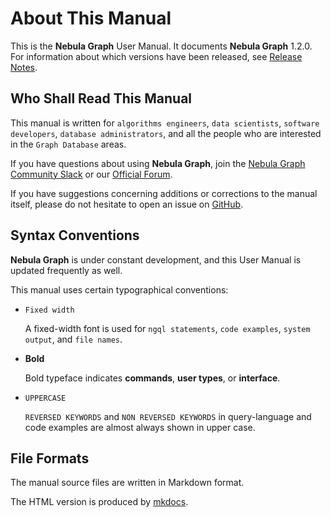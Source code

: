 # About This Manual

This is the **Nebula Graph** User Manual. It documents **Nebula Graph** 1.2.0.<!-- TODO: update on release --> For information about which versions have been released, see [Release Notes](https://github.com/vesoft-inc/nebula/releases).

## Who Shall Read This Manual

This manual is written for `algorithms engineers`, `data scientists`, `software developers`, `database administrators`, and all the people who are interested in the `Graph Database` areas.

If you have questions about using **Nebula Graph**, join the [Nebula Graph Community Slack](https://join.slack.com/t/nebulagraph/shared_invite/enQtNjIzMjQ5MzE2OTQ2LTM0MjY0MWFlODg3ZTNjMjg3YWU5ZGY2NDM5MDhmOGU2OWI5ZWZjZDUwNTExMGIxZTk2ZmQxY2Q2MzM1OWJhMmY#") or our [Official Forum](https://discuss.nebula-graph.io/).

If you have suggestions concerning additions or corrections to the manual itself, please do not hesitate to open an issue on [GitHub](https://github.com/vesoft-inc/nebula/issues).

## Syntax Conventions

**Nebula Graph** is under constant development, and this User Manual is updated frequently as well.

This manual uses certain typographical conventions:

- `Fixed width`

    A fixed-width font is used for `ngql statements`, `code examples`, `system output`, and `file names`.

- **Bold**

    Bold typeface indicates **commands**, **user types**, or **interface**.

- `UPPERCASE`

    `REVERSED KEYWORDS` and `NON REVERSED KEYWORDS` in query-language and code examples are almost always shown in upper case.

## File Formats

The manual source files are written in Markdown format.

The HTML version is produced by [mkdocs](https://www.mkdocs.org/).
